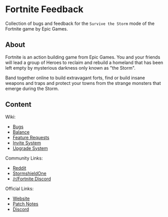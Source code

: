 # Fortnite Feedback

Collection of bugs and feedback for the `Survive the Storm` mode of the Fortnite game by Epic Games.

## About

Fortnite is an action building game from Epic Games. You and your friends will lead a group of Heroes to reclaim and rebuild a homeland that has been left empty by mysterious darkness only known as "the Storm".

Band together online to build extravagant forts, find or build insane weapons and traps and protect your towns from the strange monsters that emerge during the Storm.

## Content

Wiki:

* [Bugs](https://github.com/Stanzilla/FortniteFeedback/wiki/Bugs)
* [Balance](https://github.com/Stanzilla/FortniteFeedback/wiki/Balance)
* [Feature Requests](https://github.com/Stanzilla/FortniteFeedback/wiki/Feature-Requests)
* [Invite System](https://github.com/Stanzilla/FortniteFeedback/wiki/Invite-System)
* [Upgrade System](https://github.com/Stanzilla/FortniteFeedback/wiki/Upgrades)

Community Links:

* [Reddit](https://www.reddit.com/r/FORTnITE)
* [StormshieldOne](http://www.stormshield.one/)
* [/r/Fortnite Discord](https://discord.gg/tAvyRRq)

Official Links:

* [Website](https://www.fortnite.com/)
* [Patch Notes](https://www.epicgames.com/fortnite/en-US/news/)
* [Discord](https://discord.gg/nhdbr8d)
